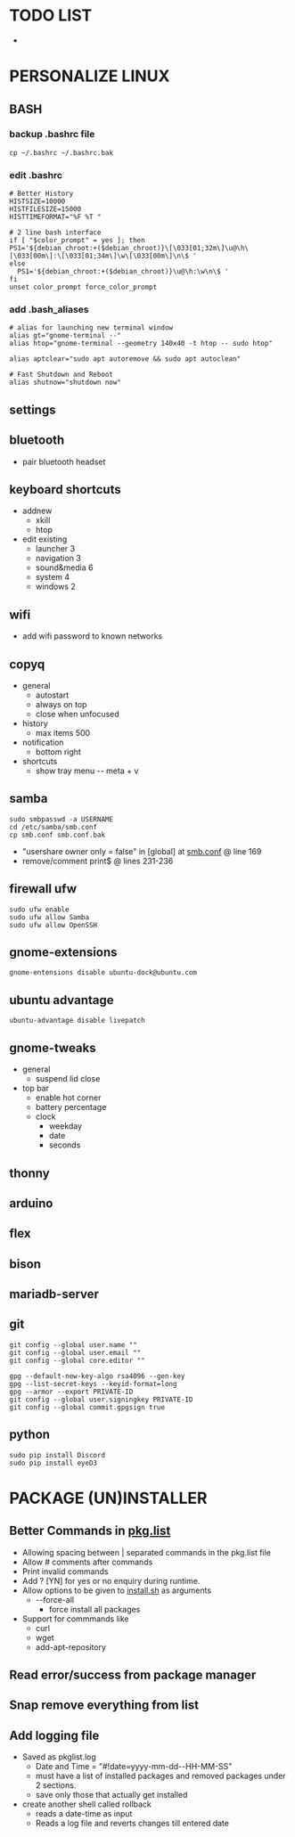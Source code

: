 # TODO LIST
* 
# PERSONALIZE LINUX

## BASH

### backup .bashrc file
    cp ~/.bashrc ~/.bashrc.bak

### edit .bashrc
    # Better History
    HISTSIZE=10000
    HISTFILESIZE=15000
    HISTTIMEFORMAT="%F %T "

    # 2 line bash interface
    if [ "$color_prompt" = yes ]; then
    PS1='${debian_chroot:+($debian_chroot)}\[\033[01;32m\]\u@\h\[\033[00m\]:\[\033[01;34m\]\w\[\033[00m\]\n\$ '
    else
      PS1='${debian_chroot:+($debian_chroot)}\u@\h:\w\n\$ '
    fi
    unset color_prompt force_color_prompt
    
### add .bash_aliases
    # alias for launching new terminal window
    alias gt="gnome-terminal --"
    alias htop="gnome-terminal --geometry 140x40 -t htop -- sudo htop"

    alias aptclear="sudo apt autoremove && sudo apt autoclean"

    # Fast Shutdown and Reboot
    alias shutnow="shutdown now"

## settings

## bluetooth
* pair bluetooth headset

## keyboard shortcuts
* addnew
  * xkill
  * htop
* edit existing
  * launcher 3
  * navigation 3
  * sound&media 6
  * system 4
  * windows 2

## wifi
* add wifi password to known networks

## copyq
* general
  * autostart
  * always on top
  * close when unfocused
* history
  * max items 500
* notification
  * bottom right
* shortcuts
  * show tray menu -- meta + v

## samba
    sudo smbpasswd -a USERNAME
    cd /etc/samba/smb.conf
    cp smb.conf smb.conf.bak
* "usershare owner only = false" in [global] at [smb.conf](/etc/samba/smb.conf) @ line 169
* remove/comment print$  @ lines 231-236

## firewall ufw
    sudo ufw enable
    sudo ufw allow Samba
    sudo ufw allow OpenSSH


## gnome-extensions
    gnome-entensions disable ubuntu-dock@ubuntu.com

## ubuntu advantage
    ubuntu-advantage disable livepatch

## gnome-tweaks
* general
  * suspend lid close
* top bar
  * enable hot corner
  * battery percentage
  * clock
    * weekday
    * date
    * seconds

## thonny

## arduino

## flex

## bison

## mariadb-server

## git
    git config --global user.name ""
    git config --global user.email ""
    git config --global core.editor ""

    gpg --default-new-key-algo rsa4096 --gen-key
    gpg --list-secret-keys --keyid-format=long
    gpg --armor --export PRIVATE-ID
    git config --global user.signingkey PRIVATE-ID
    git config --global commit.gpgsign true

## python
    sudo pip install Discord
    sudo pip install eyeD3


# PACKAGE (UN)INSTALLER

## Better Commands in [pkg.list](Package%20Installer/pkg.list)
* Allowing spacing between | separated  commands in the pkg.list file
* Allow # comments after commands
* Print invalid commands
* Add ? \[YN\] for yes or no enquiry during runtime.
* Allow options to be given to [install.sh](Package%20Installer/install.sh) as arguments
  * --force-all
    * force install all packages
* Support for commmands like
  * curl
  * wget
  * add-apt-repository

## Read error/success from package manager

## Snap remove everything from list

## Add logging file
* Saved as pkglist.log
  * Date and Time = "\#!date=yyyy-mm-dd--HH-MM-SS"
  * must have a list of installed packages and removed packages under 2 sections.
  * save only those that actually get installed
* create another shell called rollback
  * reads a date-time as input
  * Reads a log file and reverts changes till entered date
